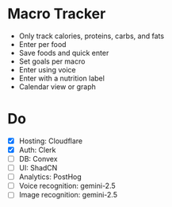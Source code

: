 # Macro Tracker

- Only track calories, proteins, carbs, and fats
- Enter per food
- Save foods and quick enter
- Set goals per macro
- Enter using voice
- Enter with a nutrition label
- Calendar view or graph

# Do

- [x] Hosting: Cloudflare
- [x] Auth: Clerk
- [ ] DB: Convex
- [ ] UI: ShadCN
- [ ] Analytics: PostHog
- [ ] Voice recognition: gemini-2.5
- [ ] Image recognition: gemini-2.5
